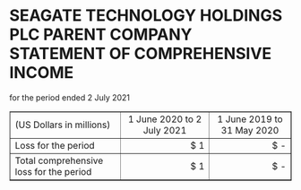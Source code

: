 # SEAGATE TECHNOLOGY HOLDINGS PLC PARENT COMPANY STATEMENT OF COMPREHENSIVE INCOME
for the period ended 2 July 2021

<table style="border-collapse: collapse; width: 100%;" border="1"><colgroup><col style="width: 39.3173%;"><col style="width: 31.6003%;"><col style="width: 29.0824%;"></colgroup>
<tbody>
<tr>
<td>(US Dollars in millions)</td>
<td style="text-align: center;">1 June 2020 to 2 July 2021</td>
<td style="text-align: center;">1 June 2019 to 31 May 2020</td>
</tr>
<tr>
<td>Loss for the period</td>
<td style="text-align: right;">$ 1</td>
<td style="text-align: right;">$ -</td>
</tr>
<tr>
<td>Total comprehensive loss for the period</td>
<td style="text-align: right;">$ 1</td>
<td style="text-align: right;">$ -</td>
</tr>
</tbody>
</table>

